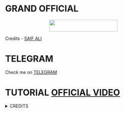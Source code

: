 # GRAND OFFICIAL


<p align="center"><a href="https://heroku.com/deploy?template=https://github.com/saifalisew1508-op/GROUP-HELPER"> <img src="https://img.shields.io/badge/Deploy%20To%20Heroku-red?style=for-the-badge&logo=heroku" width="220" height="38.45"/></a></p>

Credits - [SAIF ALI](https://t.me/SAIFALISEW1508)

# TELEGRAM
Check me on [TELEGRAM](http://t.me/Group_Helper1508Bot)
# TUTORIAL [OFFICIAL VIDEO](https://youtu.be/JK9cLTDZUR0)

<details>
<summary> CREDITS </summary>
<h1> SAIF ALI </h1>
<h1> D3VIL_RAHUL </h1>
<h1> ANSHIKA </h1>
</details>
